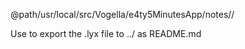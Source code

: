 @path/usr/local/src/Vogella/e4ty5MinutesApp/notes//

Use to export the .lyx file to ../ as README.md
